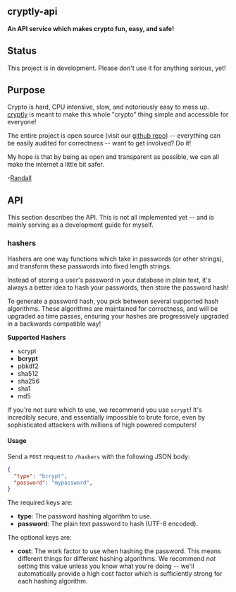 ## cryptly-api

**An API service which makes crypto fun, easy, and safe!**


## Status

This project is in development.  Please don't use it for anything serious, yet!


## Purpose

Crypto is hard, CPU intensive, slow, and notoriously easy to mess up.
[cryptly][] is meant to make this whole "crypto" thing simple and accessible for
everyone!

The entire project is open source (visit our [github repo][]) -- everything can
be easily audited for correctness -- want to get involved?  Do it!

My hope is that by being as open and transparent as possible, we can all make
the internet a little bit safer.

-[Randall][]


## API

This section describes the API.  This is not all implemented yet -- and is
mainly serving as a development guide for myself.

### hashers

Hashers are one way functions which take in passwords (or other strings), and
transform these passwords into fixed length strings.

Instead of storing a user's password in your database in plain text, it's always
a better idea to hash your passwords, then store the password hash!

To generate a password hash, you pick between several supported hash algorithms.
These algorithms are maintained for correctness, and will be upgraded as time
passes, ensuring your hashes are progressively upgraded in a backwards
compatible way!

**Supported Hashers**

- scrypt
- **bcrypt**
- pbkdf2
- sha512
- sha256
- sha1
- md5

If you're not sure which to use, we recommend you use `scrypt`!  It's incredibly
secure, and essentially impossible to brute force, even by sophisticated
attackers with millions of high powered computers!

#### Usage

Send a `POST` request to `/hashers` with the following JSON body:

``` json
{
  "type": "bcrypt",
  "password": "mypassword",
}
```

The required keys are:

- **type**: The password hashing algorithm to use.
- **password**: The plain text password to hash (UTF-8 encoded).

The optional keys are:

- **cost**: The work factor to use when hashing the password.  This means
  different things for different hashing algorithms.  We recommend *not*
  setting this value unless you know what you're doing -- we'll automatically
  provide a high cost factor which is sufficiently strong for each hashing
  algorithm.


  [cryptly]: https://cryptly.org "cryptly - Crypto As a Service!"
  [github repo]: https://github.com/rdegges/cryptly-api "cryptly API on Github"
  [Randall]: http://www.rdegges.com "Randall Degges"
